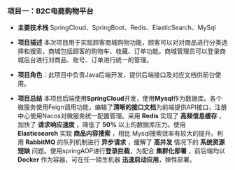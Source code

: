 ### 项目一：B2C电商购物平台

+ **主要技术栈** SpringCloud、SpringBoot、Redis、ElasticSearch、MySql

+ **项目描述** 本次项目用于实现顾客商城购物功能，顾客可以对对商品进行分类选择和搜索，商城包括顾客的购物车、收藏、订单功能。商城管理员可以登录商城后台进行对商品、账号、订单进行统一的管理。

+ **项目角色**：此项目中负责Java后端开发，提供后端接口及对应文档供前台使用。

+ **项目总结** 本项目后端使用**SpringCloud**开发，使用**Mysql**作为数据库。各个微服务使用Feign调用功能，编辑了**清晰的接口文档**为前端提供API接口，注册中心使用Nacos对微服务统一配置管理。采用 **Redis** 实现了 **高频信息缓存** ，加快了 **请求响应速度** ，降低了 **50%** 以上的数据库压力。使用 **Elasticsearch** 实现 **商品内容搜索** ，相比 Mysql搜索效率有较大的提升。利用 **RabbitMQ** 的队列机制进行 **异步请求** ，缓解了 **高并发** 情况下的 **系统资源短缺** 问题。使用springAOP进行**登录拦截**，为配合 **集群化部署** ，前后端均以 **Docker** 作为容器，可在任一陌生机器 **迅速启动应用**，弹性部署。